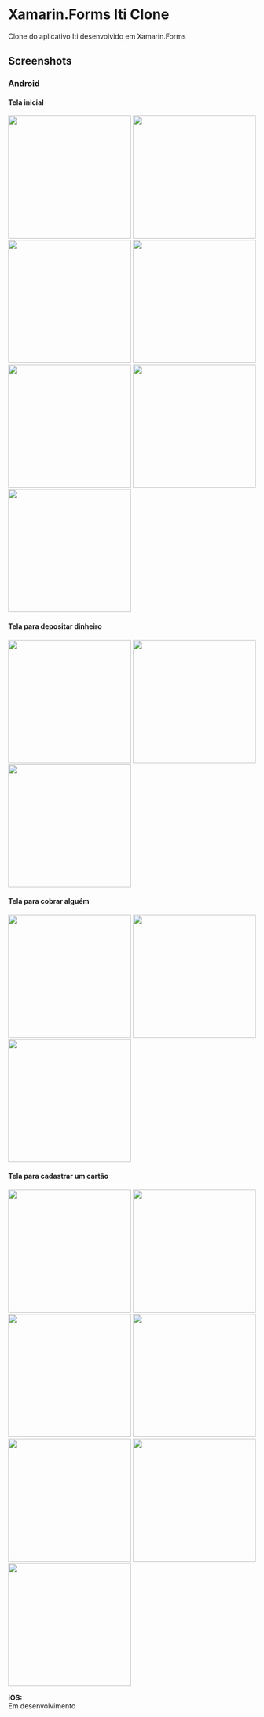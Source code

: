 # Xamarin.Forms Iti Clone

Clone do aplicativo Iti desenvolvido em Xamarin.Forms

## Screenshots

### Android

#### Tela inicial
<kbd><img width="250" src="art/Android/home_1.jpg" /></kbd>
<kbd><img width="250" src="art/Android/home_2.jpg" /></kbd>
<kbd><img width="250" src="art/Android/home_3.jpg" /></kbd>
<kbd><img width="250" src="art/Android/home_4.jpg" /></kbd>
<kbd><img width="250" src="art/Android/home_5.jpg" /></kbd>
<kbd><img width="250" src="art/Android/home_6.jpg" /></kbd>
<kbd><img width="250" src="art/Android/home_7.jpg" /></kbd>

#### Tela para depositar dinheiro
<kbd><img width="250" src="art/Android/deposit_1.jpg" /></kbd>
<kbd><img width="250" src="art/Android/deposit_2.jpg" /></kbd>
<kbd><img width="250" src="art/Android/deposit_qrcode.jpg" /></kbd>

#### Tela para cobrar alguém
<kbd><img width="250" src="art/Android/charge_someone_1.jpg" /></kbd>
<kbd><img width="250" src="art/Android/charge_someone_2.jpg" /></kbd>
<kbd><img width="250" src="art/Android/charge_someone_barcode.jpg" /></kbd>

#### Tela para cadastrar um cartão
<kbd><img width="250" src="art/Android/register_card_1.jpg" /></kbd>
<kbd><img width="250" src="art/Android/register_card_2.jpg" /></kbd>
<kbd><img width="250" src="art/Android/register_card_3.jpg" /></kbd>
<kbd><img width="250" src="art/Android/register_card_4.jpg" /></kbd>
<kbd><img width="250" src="art/Android/register_card_5.jpg" /></kbd>
<kbd><img width="250" src="art/Android/register_card_6.jpg" /></kbd>
<kbd><img width="250" src="art/Android/register_card_7.jpg" /></kbd>

**iOS:**
<br />Em desenvolvimento
